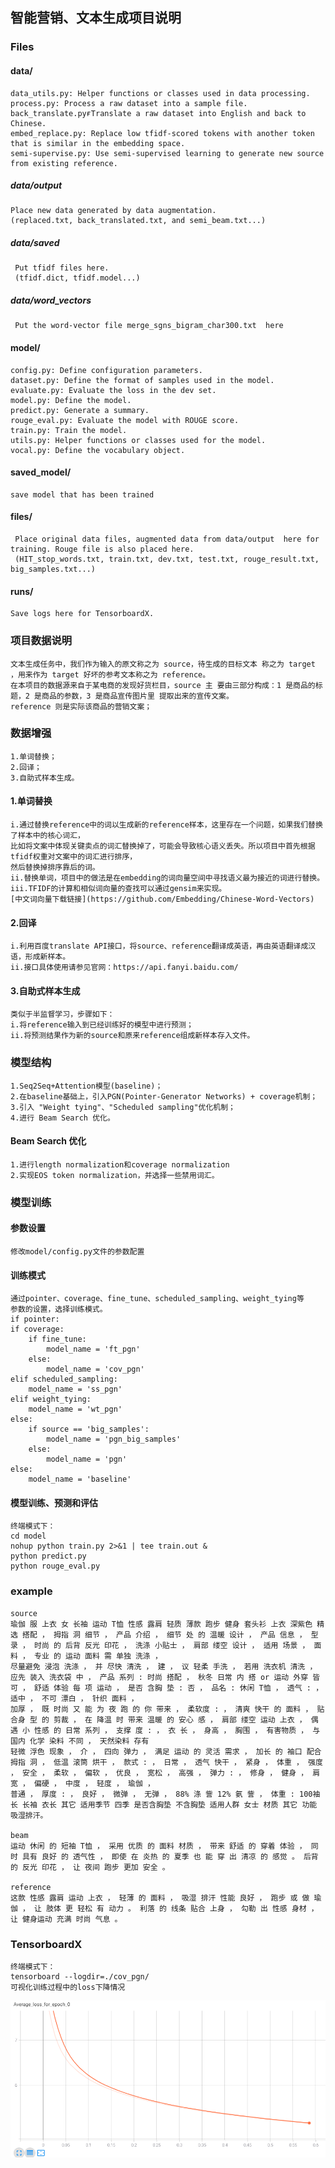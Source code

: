 ## 智能营销、文本生成项目说明
###  Files
####  data/
    data_utils.py: Helper functions or classes used in data processing.
    process.py: Process a raw dataset into a sample file.  
    back_translate.pyғTranslate a raw dataset into English and back to Chinese.
    embed_replace.py: Replace low tfidf-scored tokens with another token that is similar in the embedding space.  
    semi-supervise.py: Use semi-supervised learning to generate new source from existing reference.
##### data/output
    Place new data generated by data augmentation.
    (replaced.txt, back_translated.txt, and semi_beam.txt...)
##### data/saved
     Put tfidf files here.
     (tfidf.dict, tfidf.model...)
##### data/word_vectors
     Put the word-vector file merge_sgns_bigram_char300.txt  here 

#### model/
    config.py: Define configuration parameters.
    dataset.py: Define the format of samples used in the model.  
    evaluate.py: Evaluate the loss in the dev set.  
    model.py: Define the model.
    predict.py: Generate a summary.  
    rouge_eval.py: Evaluate the model with ROUGE score.
    train.py: Train the model.  
    utils.py: Helper functions or classes used for the model.  
    vocal.py: Define the vocabulary object.

#### saved_model/
    save model that has been trained

#### files/
     Place original data files, augmented data from data/output  here for training. Rouge file is also placed here.  
     (HIT_stop_words.txt, train.txt, dev.txt, test.txt, rouge_result.txt, big_samples.txt...)
 #### runs/
    Save logs here for TensorboardX.

### 项目数据说明
    文本生成任务中，我们作为输入的原文称之为 source，待生成的目标文本 称之为 target ，用来作为 target 好坏的参考文本称之为 reference。
    在本项目的数据源来自于某电商的发现好货栏目，source 主 要由三部分构成：1 是商品的标题，2 是商品的参数，3 是商品宣传图片里 提取出来的宣传文案。
    reference 则是实际该商品的营销文案；

###  数据增强
    1.单词替换；
    2.回译；
    3.自助式样本生成。
####    1.单词替换   
    i.通过替换reference中的词以生成新的reference样本，这里存在一个问题，如果我们替换了样本中的核心词汇，
    比如将文案中体现关键卖点的词汇替换掉了，可能会导致核心语义丢失。所以项目中首先根据tfidf权重对文案中的词汇进行排序，
    然后替换掉排序靠后的词。
    ii.替换单词，项目中的做法是在embedding的词向量空间中寻找语义最为接近的词进行替换。
    iii.TFIDF的计算和相似词向量的查找可以通过gensim来实现。
    [中文词向量下载链接](https://github.com/Embedding/Chinese-Word-Vectors)

####    2.回译
    i.利用百度translate API接口，将source、reference翻译成英语，再由英语翻译成汉语，形成新样本。
    ii.接口具体使用请参见官网：https://api.fanyi.baidu.com/

####    3.自助式样本生成
    类似于半监督学习，步骤如下：
    i.将reference输入到已经训练好的模型中进行预测；
    ii.将预测结果作为新的source和原来reference组成新样本存入文件。

###  模型结构
    1.Seq2Seq+Attention模型(baseline)；
    2.在baseline基础上，引入PGN(Pointer-Generator Networks) + coverage机制；
    3.引入 "Weight tying"、"Scheduled sampling"优化机制；
    4.进行 Beam Search 优化。
    
 ####    Beam Search 优化
    1.进行length normalization和coverage normalization
    2.实现EOS token normalization，并选择一些禁用词汇。
    
### 模型训练
####    参数设置
    修改model/config.py文件的参数配置

####    训练模式
    通过pointer、coverage、fine_tune、scheduled_sampling、weight_tying等
    参数的设置，选择训练模式。
    if pointer:
    if coverage:
        if fine_tune:
            model_name = 'ft_pgn'
        else:
            model_name = 'cov_pgn'
    elif scheduled_sampling:
        model_name = 'ss_pgn'
    elif weight_tying:
        model_name = 'wt_pgn'
    else:
        if source == 'big_samples':
            model_name = 'pgn_big_samples'
        else:    
            model_name = 'pgn'
    else:
        model_name = 'baseline'

####    模型训练、预测和评估
    终端模式下：
    cd model
    nohup python train.py 2>&1 | tee train.out & 
    python predict.py
    python rouge_eval.py

### example
    source
    瑜伽 服 上衣 女 长袖 运动 T恤 性感 露肩 轻质 薄款 跑步 健身 套头衫 上衣 深紫色 精选 搭配 ， 拇指 洞 细节 ， 产品 介绍 ， 细节 处 的 温暖 设计 ， 产品 信息 ， 型录 ， 时尚 的 后背 反光 印花 ， 洗涤 小贴士 ， 肩部 缕空 设计 ， 适用 场景 ， 面料 ， 专业 的 运动 面料 需 单独 洗涤 ，
    尽量避免 浸泡 洗涤 ， 并 尽快 清洗 ， 建 ， 议 轻柔 手洗 ， 若用 洗衣机 清洗 ， 应先 装入 洗衣袋 中 ， 产品 系列 : 时尚 搭配 ， 秋冬 日常 内 搭 or 运动 外穿 皆 可 ， 舒适 体验 每 项 运动 ， 是否 含胸 垫 : 否 ， 品名 : 休闲 T恤 ， 透气 : ， 适中 ， 不可 漂白 ， 针织 面料 ， 
    加厚 ， 既 时尚 又 能 为 夜 跑 的 你 带来 ， 柔软度 : ， 清爽 快干 的 面料 ， 贴 合身 型 的 剪裁 ， 在 降温 时 带来 温暖 的 安心 感 ， 肩部 缕空 运动 上衣 ， 偶遇 小 性感 的 日常 系列 ， 支撑 度 : ， 衣 长 ， 身高 ， 胸围 ， 有害物质 ， 与 国内 化学 染料 不同 ， 天然染料 存有
    轻微 浮色 现象 ， 介 ， 四向 弹力 ， 满足 运动 的 灵活 需求 ， 加长 的 袖口 配合 拇指 洞 ， 低温 滚筒 烘干 ， 款式 : ， 日常 ， 透气 快干 ， 紧身 ， 体重 ， 强度 ， 安全 ， 柔软 ， 偏软 ， 优良 ， 宽松 ， 高强 ， 弹力 : ， 修身 ， 健身 ， 肩宽 ， 偏硬 ， 中度 ， 轻度 ， 瑜伽 ，
    普通 ， 厚度 : ， 良好 ， 微弹 ， 无弹 ， 88% 涤 訾 12% 氨 訾 ， 体重 : 100袖长 长袖 衣长 其它 适用季节 四季 是否含胸垫 不含胸垫 适用人群 女士 材质 其它 功能 吸湿排汗。

    beam  
    运动 休闲 的 短袖 T恤 ， 采用 优质 的 面料 材质 ， 带来 舒适 的 穿着 体验 ， 同时 具有 良好 的 透气性 ， 即使 在 炎热 的 夏季 也 能 穿 出 清凉 的 感觉 。 后背 的 反光 印花 ， 让 夜间 跑步 更加 安全 。

    reference
    这款 性感 露肩 运动 上衣 ， 轻薄 的 面料 ， 吸湿 排汗 性能 良好 ， 跑步 或 做 瑜伽 ， 让 肢体 更 轻松 有 动力 。 利落 的 线条 贴合 上身 ， 勾勒 出 性感 身材 ， 让 健身运动 充满 时尚 气息 。

### TensorboardX
    终端模式下：
    tensorboard --logdir=./cov_pgn/
    可视化训练过程中的loss下降情况
    
![Image text](./img/loss.PNG)

